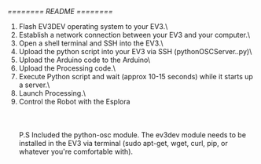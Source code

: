 *======== README ========*
1) Flash EV3DEV operating system to your EV3.\
2) Establish a network connection between your EV3 and your computer.\
3) Open a shell terminal and SSH into the EV3.\
4) Upload the python script into your EV3 via SSH (pythonOSCServer..py)\
5) Upload the Arduino code to the Arduino\
6) Upload the Processing code.\
7) Execute Python script and wait (approx 10-15 seconds) while it starts up a server.\
8) Launch Processing.\
9) Control the Robot with the Esplora\
\
\
\
P.S Included the python-osc module. The ev3dev module needs to be installed in the EV3 via terminal (sudo apt-get, wget, curl, pip, or whatever you're comfortable with).
